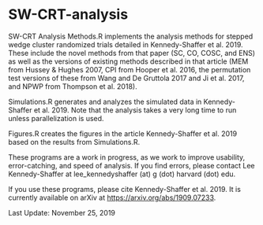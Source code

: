 # SW-CRT-analysis
SW-CRT Analysis Methods.R implements the analysis methods for stepped wedge cluster randomized trials detailed in Kennedy-Shaffer et al. 2019. These include the novel methods from that paper (SC, CO, COSC, and ENS) as well as the versions of existing methods described in that article (MEM from Hussey & Hughes 2007, CPI from Hooper et al. 2016, the permutation test versions of these from Wang and De Gruttola 2017 and Ji et al. 2017, and NPWP from Thompson et al. 2018).

Simulations.R generates and analyzes the simulated data in Kennedy-Shaffer et al. 2019. Note that the analysis takes a very long time to run unless parallelization is used.

Figures.R creates the figures in the article Kennedy-Shaffer et al. 2019 based on the results from Simulations.R.

These programs are a work in progress, as we work to improve usability, error-catching, and speed of analysis. If you find errors, please contact Lee Kennedy-Shaffer at lee_kennedyshaffer (at) g (dot) harvard (dot) edu.

If you use these programs, please cite Kennedy-Shaffer et al. 2019. It is currently available on arXiv at https://arxiv.org/abs/1909.07233.


Last Update: November 25, 2019
